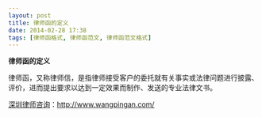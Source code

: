 ```yaml
---
layout: post
title: 律师函的定义
date: 2014-02-28 17:38
tags: [律师函格式, 律师函范文, 律师函范文格式]
---
```

<strong>律师函的定义</strong>

律师函，又称律师信，是指律师接受客户的委托就有关事实或法律问题进行披露、评价，进而提出要求以达到一定效果而制作、发送的专业法律文书。

<a href="http://www.wangpingan.com/">深圳律师咨询</a>：<a href="http://www.wangpingan.com/">http://www.wangpingan.com/</a>

